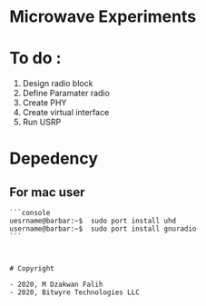 # Microwave Experiments

# To do :

1. Design radio block
2. Define Paramater radio
3. Create PHY
4. Create virtual interface
5. Run USRP

# Depedency


## For mac user 

`````````````
```console
uesrname@barbar:~$  sudo port install uhd
username@barbar:~$  sudo port install gnuradio
```



# Copyright

- 2020, M Dzakwan Falih
- 2020, Bitwyre Technologies LLC
